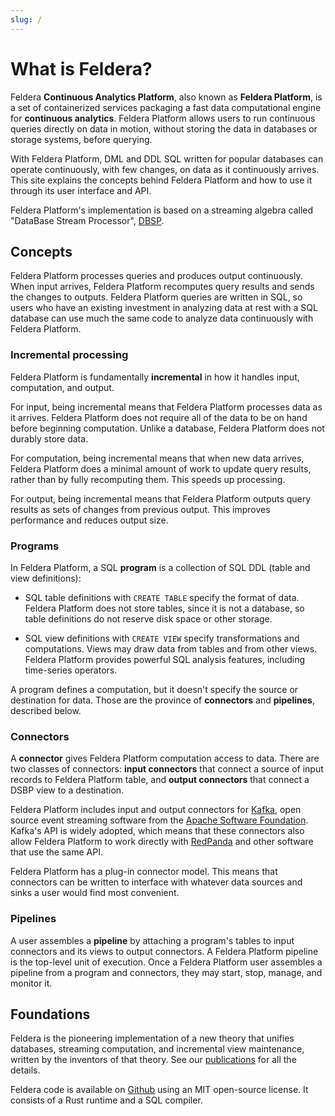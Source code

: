 ```yaml
---
slug: /
---
```


# What is Feldera?

Feldera **Continuous Analytics Platform**, also known as
**Feldera Platform**, is a set of containerized services packaging a fast
data computational engine for **continuous analytics**. Feldera Platform allows
users to run continuous queries directly on data in motion, without storing
the data in databases or storage systems, before querying.

With Feldera Platform, DML and DDL SQL written for popular databases can operate
continuously, with few changes, on data as it continuously arrives. This
site explains the concepts behind Feldera Platform and how to use it
through its user interface and API.

Feldera Platform's implementation is based on a streaming algebra called "DataBase
Stream Processor", [DBSP](https://www.feldera.com/vldb23.pdf).

## Concepts

Feldera Platform processes queries and produces output continuously.  When input
arrives, Feldera Platform recomputes query results and sends the changes to
outputs.  Feldera Platform queries are written in SQL, so users who have an
existing investment in analyzing data at rest with a SQL database can
use much the same code to analyze data continuously with Feldera Platform.

### Incremental processing

Feldera Platform is fundamentally **incremental** in how it handles input,
computation, and output.

For input, being incremental means that Feldera Platform processes data as it
arrives. Feldera Platform does not require all of the data to
be on hand before beginning computation. Unlike a database, Feldera Platform does
not durably store data.

For computation, being incremental means that when new data arrives,
Feldera Platform does a minimal amount of work to update query results, rather
than by fully recomputing them. This speeds up processing.

For output, being incremental means that Feldera Platform outputs query results as
sets of changes from previous output. This improves performance and
reduces output size.

### Programs

In Feldera Platform, a SQL **program** is a collection of SQL DDL (table
and view definitions):

* SQL table definitions with `CREATE TABLE` specify the format of
  data.  Feldera Platform does not store tables, since it is not a database, so
  table definitions do not reserve disk space or other storage.

* SQL view definitions with `CREATE VIEW` specify transformations and
  computations.  Views may draw data from tables and from other views.
  Feldera Platform provides powerful SQL analysis features, including time-series
  operators.

A program defines a computation, but it doesn't specify the source or
destination for data.  Those are the province of **connectors** and
**pipelines**, described below.

### Connectors

A **connector** gives Feldera Platform computation access to data.  There are
two classes of connectors: **input connectors** that connect a source
of input records to Feldera Platform table, and **output connectors** that
connect a DSBP view to a destination.

Feldera Platform includes input and output connectors for [Kafka], open source
event streaming software from the [Apache Software
Foundation][Apache].  Kafka's API is widely adopted, which means that
these connectors also allow Feldera Platform to work directly with [RedPanda] and
other software that use the same API.

Feldera Platform has a plug-in connector model.  This means that connectors can be
written to interface with whatever data sources and sinks a user would
find most convenient.

[Kafka]: https://kafka.apache.org/
[Apache]: https://www.apache.org/
[RedPanda]: https://redpanda.com/

### Pipelines

A user assembles a **pipeline** by attaching a program's tables to
input connectors and its views to output connectors. A Feldera Platform pipeline
is the top-level unit of execution. Once a Feldera Platform user assembles a
pipeline from a program and connectors, they may start, stop, manage,
and monitor it.

## Foundations

Feldera is the pioneering implementation of a new theory that unifies
databases, streaming computation, and incremental view maintenance,
written by the inventors of that theory. See our
[publications](papers) for all the details.

Feldera code is available on [Github][Feldera] using an MIT open-source
license. It consists of a Rust runtime and a SQL compiler.

[Feldera]: https://github.com/feldera/feldera
